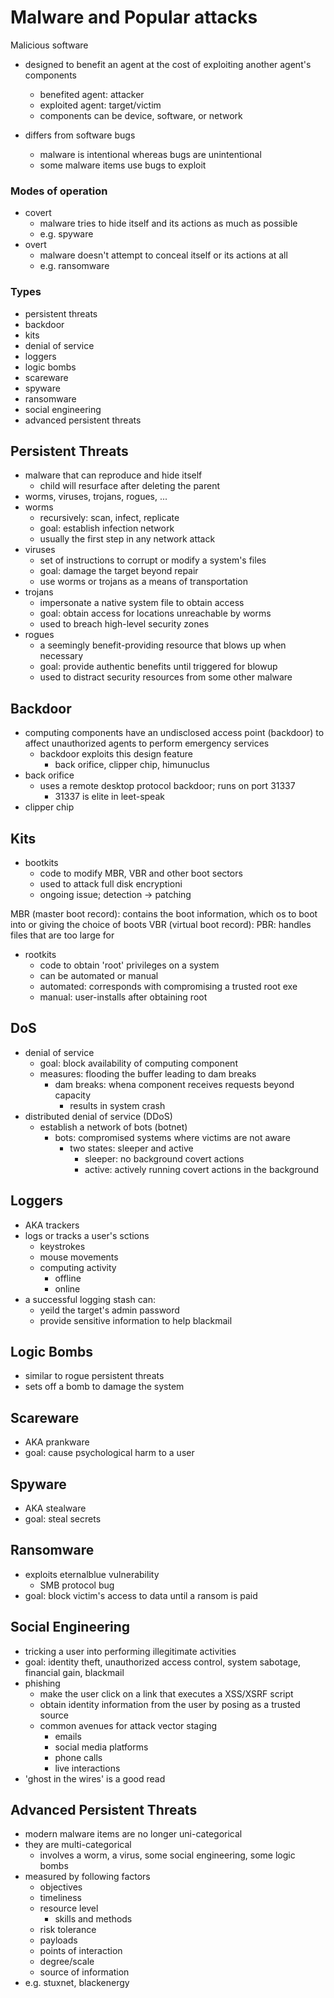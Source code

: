 # Malware and Popular attacks

Malicious software
* designed to benefit an agent at the cost of exploiting another agent's components
    * benefited agent: attacker
    * exploited agent: target/victim
    * components can be device, software, or network

* differs from software bugs
    * malware is intentional whereas bugs are unintentional
    * some malware items use bugs to exploit

### Modes of operation
* covert
    * malware tries to hide itself and its actions as much as possible
    * e.g. spyware
* overt
    * malware doesn't attempt to conceal itself or its actions at all
    * e.g. ransomware

### Types
* persistent threats
* backdoor
* kits
* denial of service
* loggers
* logic bombs
* scareware
* spyware
* ransomware
* social engineering
* advanced persistent threats

## Persistent Threats
* malware that can reproduce and hide itself
    * child will resurface after deleting the parent
* worms, viruses, trojans, rogues, ...
* worms
    * recursively: scan, infect, replicate
    * goal: establish infection network
    * usually the first step in any network attack
* viruses
    * set of instructions to corrupt or modify a system's files
    * goal: damage the target beyond repair
    * use worms or trojans as a means of transportation
* trojans
    * impersonate a native system file to obtain access
    * goal: obtain access for locations unreachable by worms
    * used to breach high-level security zones
* rogues
    * a seemingly benefit-providing resource that blows up when necessary
    * goal: provide authentic benefits until triggered for blowup
    * used to distract security resources from some other malware

## Backdoor
* computing components have an undisclosed access point (backdoor) to affect unauthorized agents to perform emergency services
    * backdoor exploits this design feature
        * back orifice, clipper chip, himunuclus
* back orifice
    * uses a remote desktop protocol backdoor; runs on port 31337
        * 31337 is elite in leet-speak
* clipper chip

## Kits
* bootkits
    * code to modify MBR, VBR and other boot sectors
    * used to attack full disk encryptioni
    * ongoing issue; detection -> patching

MBR (master boot record): contains the boot information, which os to boot into or giving the choice of boots
VBR (virtual boot record): 
PBR: handles files that are too large for 

* rootkits
    * code to obtain 'root' privileges on a system
    * can be automated or manual
    * automated: corresponds with compromising a trusted root exe
    * manual: user-installs after obtaining root
## DoS
* denial of service
    * goal: block availability of computing component
    * measures: flooding the buffer leading to dam breaks
        * dam breaks: whena component receives requests beyond capacity
            * results in system crash
* distributed denial of service (DDoS)
    * establish a network of bots (botnet) 
        * bots: compromised systems where victims are not aware
            * two states: sleeper and active
                * sleeper: no background covert actions
                * active: actively running covert actions in the background
            
## Loggers
* AKA trackers
* logs or tracks a user's sctions
    * keystrokes
    * mouse movements
    * computing activity
        * offline
        * online
* a successful logging stash can:
    * yeild the target's admin password
    * provide sensitive information to help blackmail

## Logic Bombs
* similar to rogue persistent threats
* sets off a bomb to damage the system
    
## Scareware
* AKA prankware
* goal: cause psychological harm to a user

## Spyware
* AKA stealware
* goal: steal secrets

## Ransomware
* exploits eternalblue vulnerability
    * SMB protocol bug
* goal: block victim's access to data until a ransom is paid

## Social Engineering
* tricking a user into performing illegitimate activities
* goal: identity theft, unauthorized access control, system sabotage, financial gain, blackmail
* phishing
    * make the user click on a link that executes a XSS/XSRF script
    * obtain identity information from the user by posing as a trusted source
    * common avenues for attack vector staging
        * emails
        * social media platforms
        * phone calls
        * live interactions
* 'ghost in the wires' is a good read

## Advanced Persistent Threats
* modern malware items are no longer uni-categorical
* they are multi-categorical
    * involves a worm, a virus, some social engineering, some logic bombs
* measured by following factors
    * objectives
    * timeliness
    * resource level
        * skills and methods
    * risk tolerance
    * payloads
    * points of interaction
    * degree/scale
    * source of information
* e.g. stuxnet, blackenergy

